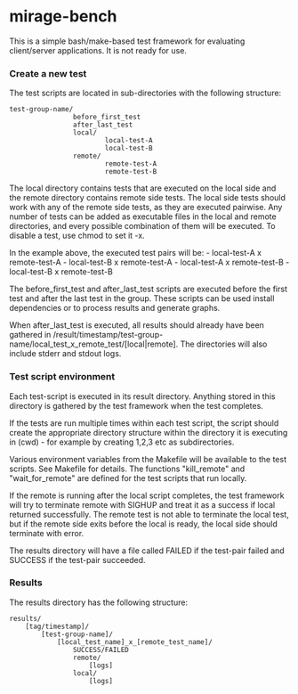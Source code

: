 mirage-bench
============
This is a simple bash/make-based test framework for evaluating client/server applications. It is not ready for use.

### Create a new test
The test scripts are located in sub-directories with the following structure:

```
test-group-name/
                before_first_test
                after_last_test
                local/
                        local-test-A
                        local-test-B
                remote/
                        remote-test-A
                        remote-test-B
```

The local directory contains tests that are executed on the local side and the remote directory contains remote side tests. The local side tests should work with any of the remote side tests, as they are executed pairwise. Any number of tests can be added as executable files in the local and remote directories, and every possible combination of them will be executed. To disable a test, use chmod to set it -x.

In the example above, the executed test pairs will be:
    - local-test-A x remote-test-A
    - local-test-B x remote-test-A
    - local-test-A x remote-test-B
    - local-test-B x remote-test-B


The before_first_test and after_last_test scripts are executed before the first test and after the last test in the group. These scripts can be used install dependencies or to process results and generate graphs. 

When after_last_test is executed, all results should already have been gathered in /result/timestamp/test-group-name/local_test_x_remote_test/[local|remote]. The directories will also include stderr and stdout logs. 

### Test script environment
Each test-script is executed in its result directory. Anything stored in this directory is gathered by the test framework when the test completes.

If the tests are run multiple times within each test script, the script should create the appropriate directory structure within the directory it is executing in (cwd) - for example by creating 1,2,3 etc as subdirectories.

Various environment variables from the Makefile will be available to the test scripts. See Makefile for details. The functions "kill_remote" and "wait_for_remote" are defined for the test scripts that run locally.

If the remote is running after the local script completes, the test framework will try to terminate remote with SIGHUP and treat it as a success if local returned successfully. The remote test is not able to terminate the local test, but if the remote side exits before the local is ready, the local side should terminate with error. 

The results directory will have a file called FAILED if the test-pair failed and SUCCESS if the test-pair succeeded.

### Results ###

The results directory has the following structure:

```
results/
    [tag/timestamp]/
        [test-group-name]/
            [local_test_name]_x_[remote_test_name]/
                SUCCESS/FAILED
                remote/
                    [logs]
                local/ 
                    [logs]
```
